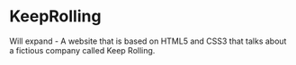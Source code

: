 # KeepRolling

Will expand - A website that is based on HTML5 and CSS3 that talks about a fictious company called Keep Rolling.

